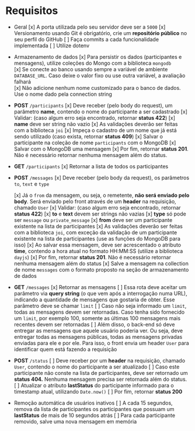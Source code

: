# Requisitos

- Geral
    [x]  A porta utilizada pelo seu servidor deve ser a `5000`
    [x]  Versionamento usando Git é obrigatório, crie um **repositório público** no seu perfil do GitHub
    [ ]  Faça commits a cada funcionalidade implementada
    [ ]  Utilize dotenv
- Armazenamento de dados
    [x]  Para persistir os dados (participantes e mensagens), utilize coleções do Mongo com a biblioteca `mongodb`  
    [x]  Se conecte ao banco usando sempre a variável de ambiente `DATABASE_URL`. Caso deixe o valor fixo ou use outra variável, a avaliação falhará   
    [x]  Não adicione nenhum nome customizado para o banco de dados. Use o nome dado pela connection string
        

- **POST** `/participants`
    [x]  Deve receber (pelo body do request), um parâmetro **name**, contendo o nome do participante a ser cadastrado
    [x]  Validar: (caso algum erro seja encontrado, retornar **status 422**)
        [x]  **name** deve ser string não vazio
    [x]  As validações deverão ser feitas com a biblioteca `joi`
    [x]  Impeça o cadastro de um nome que já está sendo utilizado (caso exista, retornar **status 409**)
    [x]  Salvar o participante na coleção de nome `participants` com o MongoDB 
    [x]  Salvar com o MongoDB uma mensagem 
    [x]  Por fim, retornar **status 201**. Não é necessário retornar nenhuma mensagem além do status.
    
- **GET** `/participants`
    [x]  Retornar a lista de todos os participantes

- **POST** `/messages`
    [x]  Deve receber (pelo body da request), os parâmetros `to`, `text` e `type`
        
    [x]  Já o `from` da mensagem, ou seja, o remetente, **não será enviado pelo body**. Será enviado pelo front através de um **header** na requisição, chamado `User`
    [x]  Validar: (caso algum erro seja encontrado, retornar **status 422**)
        [x]  **to** e **text** devem ser strings não vazias
        [x]  **type** só pode ser `message` ou `private_message`
        [x]  **from** deve ser um participante existente na lista de participantes
    [x]  As validações deverão ser feitas com a biblioteca `joi`, com exceção da validação de um participante existente na lista de participantes (use as funções do MongoDB para isso)
    [x]  Ao salvar essa mensagem, deve ser acrescentado o atributo **time**, contendo a hora atual no formato HH:MM:SS (utilize a biblioteca `dayjs`)
    [x]  Por fim, retornar **status 201**. Não é necessário retornar nenhuma mensagem além do status
    [x]  Salve a mensagem na collection de nome `messages` com o formato proposto na seção de armazenamento de dados
        
- **GET** `/messages`
    [x]  Retornar as mensagens
    [ ]  Essa rota deve aceitar um parâmetro via **query string** (o que vem após a interrogação numa URL), indicando a quantidade de mensagens que gostaria de obter. Esse parâmetro deve se chamar `limit`
    [ ]  Caso não seja informado um `limit`, todas as mensagens devem ser retornadas. Caso tenha sido fornecido um `limit`, por exemplo 100, somente as últimas 100 mensagens mais recentes devem ser retornadas
    [ ]  Além disso, o back-end só deve entregar as mensagens que aquele usuário poderia ver. Ou seja, deve entregar todas as mensagens públicas, todas as mensagens privadas enviadas para ele e por ele. Para isso, o front envia um header `User` para identificar quem está fazendo a requisição

- **POST** `/status`
    [ ]  Deve receber por um **header** na requisição, chamado `User`, contendo o nome do participante a ser atualizado
    [ ]  Caso este participante não conste na lista de participantes, deve ser retornado um **status 404.** Nenhuma mensagem precisa ser retornada além do status.
    [ ]  Atualizar o atributo **lastStatus** do participante informado para o timestamp atual, utilizando `Date.now()`
    [ ]  Por fim, retornar **status 200**
- Remoção automática de usuários inativos
    [ ]  A cada 15 segundos, remova da lista de participantes os participantes que possuam um **lastStatus** de mais de 10 segundos atrás
    [ ]  Para cada participante removido, salve uma nova mensagem em memória